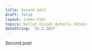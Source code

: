```yaml
---
title: Second post
draft: false
layout: index.html
topics: Kellot Kissat Autoilu Jotain
dateString: '15.3.2017'
---
```


Second post